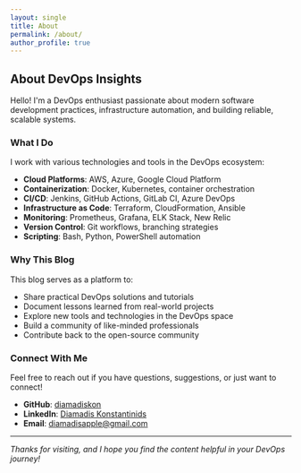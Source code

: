 ```yaml
---
layout: single
title: About
permalink: /about/
author_profile: true
---
```


## About DevOps Insights

Hello! I'm a DevOps enthusiast passionate about modern software development practices, infrastructure automation, and building reliable, scalable systems.

### What I Do

I work with various technologies and tools in the DevOps ecosystem:

- **Cloud Platforms**: AWS, Azure, Google Cloud Platform
- **Containerization**: Docker, Kubernetes, container orchestration
- **CI/CD**: Jenkins, GitHub Actions, GitLab CI, Azure DevOps
- **Infrastructure as Code**: Terraform, CloudFormation, Ansible
- **Monitoring**: Prometheus, Grafana, ELK Stack, New Relic
- **Version Control**: Git workflows, branching strategies
- **Scripting**: Bash, Python, PowerShell automation

### Why This Blog

This blog serves as a platform to:

- Share practical DevOps solutions and tutorials
- Document lessons learned from real-world projects
- Explore new tools and technologies in the DevOps space
- Build a community of like-minded professionals
- Contribute back to the open-source community

### Connect With Me

Feel free to reach out if you have questions, suggestions, or just want to connect!

- **GitHub**: [diamadiskon](https://github.com/diamadiskon)
- **LinkedIn**: [Diamadis Konstantinids](https://linkedin.com/in/diamadis-k-a7126b158)
- **Email**: diamadisapple@gmail.com

---

*Thanks for visiting, and I hope you find the content helpful in your DevOps journey!*
